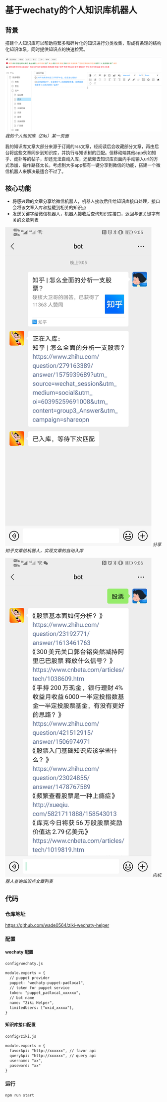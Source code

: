 # 基于wechaty的个人知识库机器人
## 背景

搭建个人知识库可以帮助将繁多和碎片化的知识进行分类收集，形成有条理的结构化知识体系，同时提供知识点的快速检索。


![](images/ziki_glance.png)
*我的个人知识库（Ziki）某一页面*


我的知识库文章大部分来源于订阅的rss文章，经阅读后会收藏部分文章，再由后台将这些文章同步到知识库，并执行与知识树的匹配。但移动端其他app例如知乎、虎扑等的帖子，却还无法自动入库，还依赖去知识库页面内手动输入url的方式添加，操作路径太长。考虑到大多app都有一键分享到微信的功能，搭建一个微信机器人来解决最适合不过了。


## 核心功能

- 将感兴趣的文章分享给微信机器人，机器人接收后传给知识库接口处理，接口会将该文章入库和挂载到相关的知识点
- 发送关键字给微信机器人，机器人接收后查询知识库接口，返回与该关键字有关的文章列表



![](images/ziki_bot_input.png)
*分享知乎文章给机器人，实现文章的自动入库*


![](images/ziki_bot_query.png)
*向机器人查询知识点文章列表*

## 代码
### 仓库地址
https://github.com/wade0564/ziki-wechaty-helper

### 配置


#### wechaty 配置
`config/wechaty.js`

```
module.exports = {
  // puppet provider
  puppet: "wechaty-puppet-padlocal",
  // token for puppet service
  token: "puppet_padlocal_xxxxxx",
  // bot name
  name: "Ziki Helper",
  limitedUsers: ["wxid_xxxxx"],
}
```

#### 知识库接口配置
`config/ziki.js`

```
module.exports = {
  favorApi: "http://xxxxxx", // favor api
  queryApi: "http://xxxxxx", // query api
  username: "xx",
  password: "xx"
}
```

### 运行

```
npm run start
```
